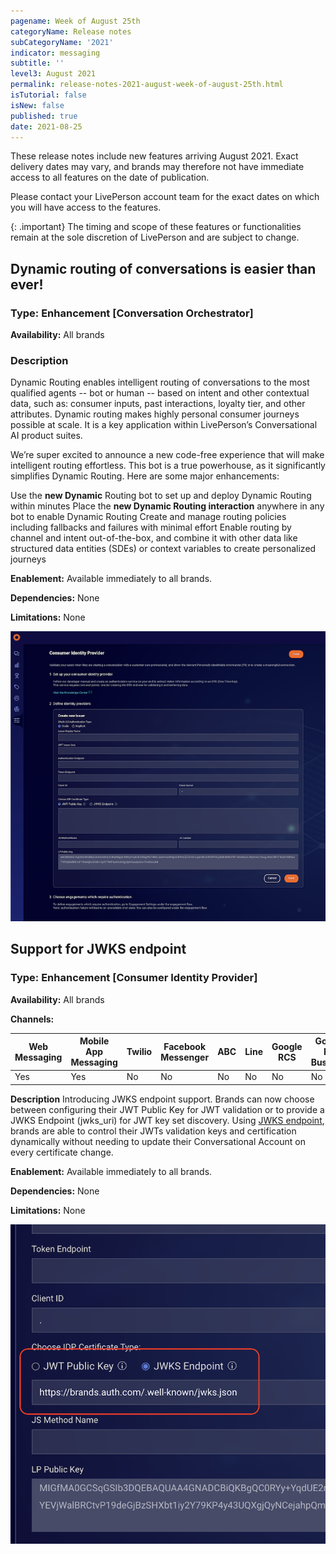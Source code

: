```yaml
---
pagename: Week of August 25th
categoryName: Release notes
subCategoryName: '2021'
indicator: messaging
subtitle: ''
level3: August 2021
permalink: release-notes-2021-august-week-of-august-25th.html
isTutorial: false
isNew: false
published: true
date: 2021-08-25
---
```

These release notes include new features arriving August 2021. Exact delivery dates may vary, and brands may therefore not have immediate access to all features on the date of publication.

Please contact your LivePerson account team for the exact dates on which you will have access to the features.

{: .important}
The timing and scope of these features or functionalities remain at the sole discretion of LivePerson and are subject to change.

## Dynamic routing of conversations is easier than ever!

### Type: Enhancement [Conversation Orchestrator]

**Availability:** All brands

</div>

### Description
Dynamic Routing enables intelligent routing of conversations to the most qualified agents -- bot or human -- based on intent and other contextual data, such as: consumer inputs, past interactions, loyalty tier, and other attributes. Dynamic routing makes highly personal consumer journeys possible at scale. It is a key application within LivePerson’s Conversational AI product suites.

We’re super excited to announce a new code-free experience that will make intelligent routing effortless. This bot is a true powerhouse, as it significantly simplifies Dynamic Routing. Here are some major enhancements:

Use the **new Dynamic** Routing bot to set up and deploy Dynamic Routing within minutes
Place the **new Dynamic Routing interaction** anywhere in any bot to enable Dynamic Routing
Create and manage routing policies including fallbacks and failures with minimal effort
Enable routing by channel and intent out-of-the-box, and combine it with other data like structured data entities (SDEs) or context variables to create personalized journeys



**Enablement:** Available immediately to all brands.

**Dependencies:** None

**Limitations:** None

![](img/week-of-august-18th-1.png)

## Support for JWKS endpoint 
### Type: Enhancement [Consumer Identity Provider]

**Availability:** All brands

**Channels:**

<div class="tablecontainer">

<table class="releasenotes">

<thead>

<tr class="categoryrow">

<th>Web Messaging</th>

<th>Mobile App Messaging</th>

<th>Twilio</th>

<th>Facebook Messenger</th>

<th>ABC</th>

<th>Line</th>

<th>Google RCS</th>

<th>Google My Business</th>

<th>WhatsApp Business</th>

<th>CM</th>

<th>WeChat</th>

<th>Chat</th>

</tr>

</thead>

<tbody>

<tr>

<td>Yes</td>

<td>Yes</td>

<td>No</td>

<td>No</td>

<td>No</td>

<td>No</td>

<td>No</td>

<td>No</td>

<td>No</td>

<td>No</td>

<td>No</td>

<td>Yes</td>

</tr>

</tbody>

</table>

</div>

**Description**
Introducing JWKS endpoint support. Brands can now choose between configuring their JWT Public Key for JWT validation or to provide a JWKS Endpoint (jwks_uri) for JWT key set discovery.
Using [JWKS endpoint](https://datatracker.ietf.org/doc/html/rfc8414), brands are able to control their JWTs validation keys and certification dynamically without needing to update their Conversational Account on every certificate change.


**Enablement:** Available immediately to all brands.

**Dependencies:** None

**Limitations:** None

![](/img/week-of-august-18th-2.png)
